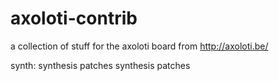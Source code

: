 # axoloti-contrib
a collection of stuff for the axoloti board from http://axoloti.be/

synth: synthesis patches synthesis patches
